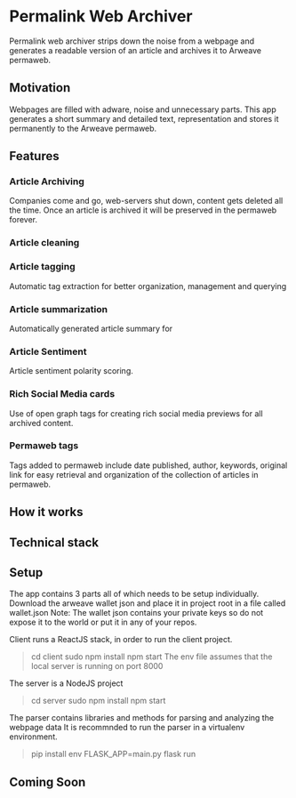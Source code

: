 # Permalink Web Archiver
Permalink web archiver strips down the noise from a webpage and generates a readable version of an article and archives it to Arweave permaweb.

## Motivation
Webpages are filled with adware, noise and unnecessary parts. This app generates a short summary and detailed text, representation and stores it permanently to the Arweave 
permaweb. 

## Features
### Article Archiving
Companies come and go, web-servers shut down, content gets deleted all the time.
Once an article is archived it will be preserved in the permaweb forever.

### Article cleaning


### Article tagging
Automatic tag extraction for better organization, management and querying

### Article summarization
Automatically generated article summary for 

### Article Sentiment
Article sentiment polarity scoring.

### Rich Social Media cards
Use of open graph tags for creating rich social media previews for all archived content. 

### Permaweb tags 
Tags added to permaweb include date published, author, keywords, original link for easy retrieval and organization of the collection of articles in permaweb.

## How it works


## Technical stack


## Setup
The app contains 3 parts all of which needs to be setup individually.
Download the arweave wallet json and place it in project root in a file called wallet.json
Note: The wallet json contains your private keys so do not expose it to the world or put it in any of your repos.

Client runs a ReactJS stack, in order to run the client project.
> cd client
> sudo npm install
> npm start
The env file assumes that the local server is running on port 8000

The server is a NodeJS project
> cd server
> sudo npm install
> npm start

The parser contains libraries and methods for parsing and analyzing the webpage data
It is recommnded to run the parser in a virtualenv environment.
> pip install
> env FLASK_APP=main.py flask run



## Coming Soon
